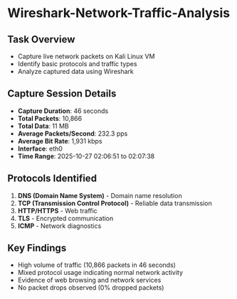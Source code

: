 # Wireshark-Network-Traffic-Analysis

## Task Overview
- Capture live network packets on Kali Linux VM
- Identify basic protocols and traffic types
- Analyze captured data using Wireshark

## Capture Session Details
- **Capture Duration**: 46 seconds
- **Total Packets**: 10,866
- **Total Data**: 11 MB
- **Average Packets/Second**: 232.3 pps
- **Average Bit Rate**: 1,931 kbps
- **Interface**: eth0
- **Time Range**: 2025-10-27 02:06:51 to 02:07:38

## Protocols Identified
1. **DNS (Domain Name System)** - Domain name resolution
2. **TCP (Transmission Control Protocol)** - Reliable data transmission
3. **HTTP/HTTPS** - Web traffic
4. **TLS** - Encrypted communication
5. **ICMP** - Network diagnostics

## Key Findings
- High volume of traffic (10,866 packets in 46 seconds)
- Mixed protocol usage indicating normal network activity
- Evidence of web browsing and network services
- No packet drops observed (0% dropped packets)
